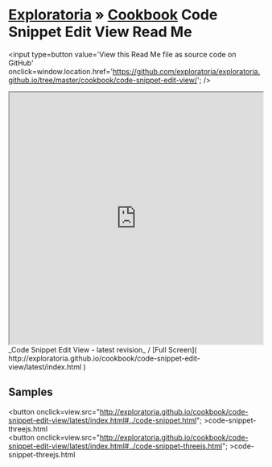 [Exploratoria]( http://exploratoria.github.io ) &raquo; [Cookbook]( http://exploratoria.github.io/cookbook/ )
Code Snippet Edit View Read Me
===

<span style=display:none; >[View this Read Me file as a web page]( http://exploratoria.github.io/cookbook/code-snippet-edit-view/ "View file as a web page." ) </span>
<input type=button value='View this Read Me file as source code on GitHub' onclick=window.location.href='https://github.com/exploratoria/exploratoria.github.io/tree/master/cookbook/code-snippet-edit-view/'; />

<iframe id=view src="http://exploratoria.github.io/cookbook/code-snippet-edit-view/latest/index.html" width=100% height=500px style='overflow: hidden;' ></iframe>  
_Code Snippet Edit View - latest revision_ / [Full Screen]( http://exploratoria.github.io/cookbook/code-snippet-edit-view/latest/index.html )

## Samples

<button onclick=view.src="http://exploratoria.github.io/cookbook/code-snippet-edit-view/latest/index.html#../code-snippet.html"; >code-snippet-threejs.html</button>  
<button onclick=view.src="http://exploratoria.github.io/cookbook/code-snippet-edit-view/latest/index.html#../code-snippet-threejs.html"; >code-snippet-threejs.html</button>